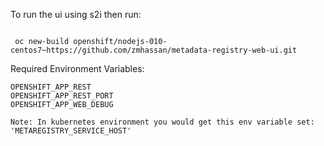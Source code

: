 
To run the ui using s2i then run:

```

 oc new-build openshift/nodejs-010-centos7~https://github.com/zmhassan/metadata-registry-web-ui.git

 ```


Required Environment Variables:

```
OPENSHIFT_APP_REST
OPENSHIFT_APP_REST_PORT
OPENSHIFT_APP_WEB_DEBUG

Note: In kubernetes environment you would get this env variable set: 'METAREGISTRY_SERVICE_HOST'

```
